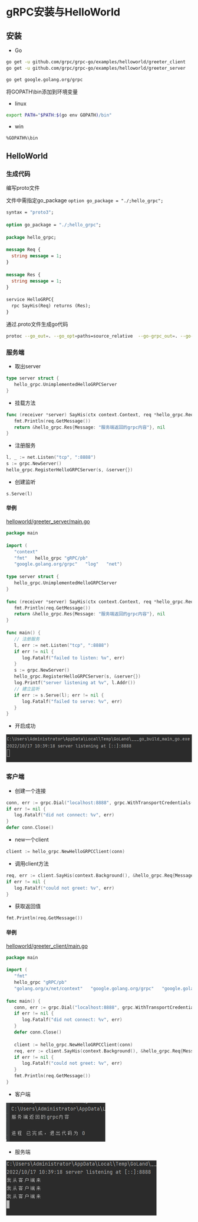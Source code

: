 # gRPC安装与HelloWorld

## 安装

-   Go

```bash
go get -u github.com/grpc/grpc-go/examples/helloworld/greeter_client
go get -u github.com/grpc/grpc-go/examples/helloworld/greeter_server
```

```bash
go get google.golang.org/grpc
```

将GOPATH\\bin添加到环境变量

- linux 

```bash
export PATH="$PATH:$(go env GOPATH)/bin"
```

- win

```plain
%GOPATH%\bin
```

## HelloWorld

### 生成代码

编写proto文件

文件中需指定go_package `option go_package = "./;hello_grpc";`

```proto
syntax = "proto3";  
  
option go_package = "./;hello_grpc";  
  
package hello_grpc;  
  
message Req {  
  string message = 1;  
}  
  
message Res {  
  string message = 1;  
}  
  
service HelloGRPC{  
  rpc SayHis(Req) returns (Res);  
}
```

通过.proto文件生成go代码

```bash
protoc --go_out=. --go_opt=paths=source_relative  --go-grpc_out=. --go-grpc_opt=paths=source_relative ./hello_grpc.proto
```


### 服务端

- 取出server

```go
type server struct {  
   hello_grpc.UnimplementedHelloGRPCServer  
}
```
- 挂载方法

```go
func (receiver *server) SayHis(ctx context.Context, req *hello_grpc.Req) (res *hello_grpc.Res, err error) {  
   fmt.Println(req.GetMessage())  
   return &hello_grpc.Res{Message: "服务端返回的grpc内容"}, nil  
}
```

- 注册服务

```go
l, _ := net.Listen("tcp", ":8888")  
s := grpc.NewServer()  
hello_grpc.RegisterHelloGRPCServer(s, &server{})  
```

- 创建监听

```go
s.Serve(l)
```

#### 举例

[helloworld/greeter_server/main.go](https://github.com/grpc/grpc-go/blob/master/examples/helloworld/greeter_server/main.go)

```go
package main  
  
import (  
   "context"  
   "fmt"   hello_grpc "gRPC/pb"  
   "google.golang.org/grpc"   "log"   "net")  
  
type server struct {  
   hello_grpc.UnimplementedHelloGRPCServer  
}  
  
func (receiver *server) SayHis(ctx context.Context, req *hello_grpc.Req) (res *hello_grpc.Res, err error) {  
   fmt.Println(req.GetMessage())  
   return &hello_grpc.Res{Message: "服务端返回的grpc内容"}, nil  
}  
  
func main() {  
   // 注册服务  
   l, err := net.Listen("tcp", ":8888")  
   if err != nil {  
      log.Fatalf("failed to listen: %v", err)  
   }  
   s := grpc.NewServer()  
   hello_grpc.RegisterHelloGRPCServer(s, &server{})  
   log.Printf("server listening at %v", l.Addr())  
   // 建立监听  
   if err := s.Serve(l); err != nil {  
      log.Fatalf("failed to serve: %v", err)  
   }  
}
```

- 开启成功

![](https://raw.githubusercontent.com/Swiftie13st/Figurebed/main/img/202210171042143.png)

### 客户端

- 创建一个连接

```go
conn, err := grpc.Dial("localhost:8888", grpc.WithTransportCredentials(insecure.NewCredentials()))  
if err != nil {  
   log.Fatalf("did not connect: %v", err)  
}  
defer conn.Close()
```

- new一个client

```go
client := hello_grpc.NewHelloGRPCClient(conn)
```

- 调用client方法

```go
req, err := client.SayHis(context.Background(), &hello_grpc.Req{Message: "我从客户端来"})  
if err != nil {  
   log.Fatalf("could not greet: %v", err)  
}
```

- 获取返回值

```go
fmt.Println(req.GetMessage())
```

#### 举例

[helloworld/greeter_client/main.go](https://github.com/grpc/grpc-go/blob/master/examples/helloworld/greeter_client/main.go)

```go
package main  
  
import (  
   "fmt"  
   hello_grpc "gRPC/pb"  
   "golang.org/x/net/context"   "google.golang.org/grpc"   "google.golang.org/grpc/credentials/insecure"   "log")  
  
func main() {  
   conn, err := grpc.Dial("localhost:8888", grpc.WithTransportCredentials(insecure.NewCredentials()))  
   if err != nil {  
      log.Fatalf("did not connect: %v", err)  
   }  
   defer conn.Close()  
  
   client := hello_grpc.NewHelloGRPCClient(conn)  
   req, err := client.SayHis(context.Background(), &hello_grpc.Req{Message: "我从客户端来"})  
   if err != nil {  
      log.Fatalf("could not greet: %v", err)  
   }  
   fmt.Println(req.GetMessage())  
}
```

- 客户端

![](https://raw.githubusercontent.com/Swiftie13st/Figurebed/main/img/202210171053789.png)

- 服务端

![](https://raw.githubusercontent.com/Swiftie13st/Figurebed/main/img/202210171053870.png)
